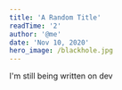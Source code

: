 ```yaml
---
title: 'A Random Title'
readTime: '2'
author: '@me'
date: 'Nov 10, 2020'
hero_image: /blackhole.jpg
---
```


I'm still being written on dev